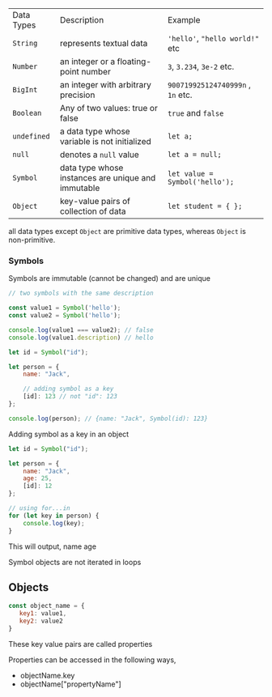 
|   |   |   |
|---|---|---|
|Data Types|Description|Example|
|`String`|represents textual data|`'hello'`, `"hello world!"` etc|
|`Number`|an integer or a floating-point number|`3`, `3.234`, `3e-2` etc.|
|`BigInt`|an integer with arbitrary precision|`900719925124740999n` , `1n` etc.|
|`Boolean`|Any of two values: true or false|`true` and `false`|
|`undefined`|a data type whose variable is not initialized|`let a;`|
|`null`|denotes a `null` value|`let a = null;`|
|`Symbol`|data type whose instances are unique and immutable|`let value = Symbol('hello');`|
|`Object`|key-value pairs of collection of data|`let student = { };`|

all data types except `Object` are primitive data types, whereas `Object` is non-primitive.



### Symbols

Symbols are immutable (cannot be changed) and are unique


```js
// two symbols with the same description

const value1 = Symbol('hello');
const value2 = Symbol('hello');

console.log(value1 === value2); // false
console.log(value1.description) // hello
```


```js
let id = Symbol("id");

let person = {
    name: "Jack",

    // adding symbol as a key
    [id]: 123 // not "id": 123
};

console.log(person); // {name: "Jack", Symbol(id): 123}
```
Adding symbol as a key in an object


```js
let id = Symbol("id");

let person = {
    name: "Jack",
    age: 25,
    [id]: 12
};

// using for...in
for (let key in person) {
    console.log(key);
}
```
This will output, 
name
age

Symbol objects are not iterated in loops


## Objects

```js
const object_name = {
   key1: value1,
   key2: value2
}
```

These key value pairs are called properties


Properties can be accessed in the following ways,

- objectName.key
- objectName["propertyName"]